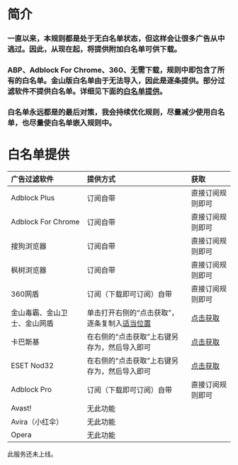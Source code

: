 # 简介 #

### 一直以来，本规则都是处于无白名单状态，但这样会让很多广告从中逃过。因此，从现在起，将提供附加白名单可供下载。 ###

### ABP、Adblock For Chrome、360、无需下载，规则中即包含了所有的白名单。金山版白名单由于无法导入，因此是逐条提供。部分过滤软件不提供白名单。详细见下面的[白名单提供](https://code.google.com/p/adfiltering-rules/wiki/WhiteList#%E7%99%BD%E5%90%8D%E5%8D%95%E6%8F%90%E4%BE%9B)。 ###

### 白名单永远都是的最后对策，我会持续优化规则，尽量减少使用白名单，也尽量使白名单嵌入规则中。 ###

# 白名单提供 #

|广告过滤软件|提供方式|获取|
|:-----------------|:-----------|:-----|
|Adblock Plus|订阅自带|直接订阅规则即可|
|Adblock For Chrome|订阅自带|直接订阅规则即可|
|搜狗浏览器|订阅自带|直接订阅规则即可|
|枫树浏览器|订阅自带|直接订阅规则即可|
|360网盾|订阅（下载即可订阅）自带|直接订阅规则即可|
|金山毒霸、金山卫士、金山网盾|单击打开右侧的“点击获取”，逐条复制入[适当位置](http://bbs.duba.net/forum.php?mod=redirect&goto=findpost&ptid=22647779&pid=7019383)|[点击获取](https://adfiltering-rules.googlecode.com/svn/trunk/whitelist/genera_whitelist.txt)|
|卡巴斯基|在右侧的“点击获取”上右键另存为，然后导入即可|[点击获取](https://adfiltering-rules.googlecode.com/svn/trunk/whitelist/genera_whitelist.txt)|
|ESET Nod32|在右侧的“点击获取”上右键另存为，然后导入即可|[点击获取](https://adfiltering-rules.googlecode.com/svn/trunk/whitelist/genera_whitelist.txt)|
|Adblock Pro|订阅（下载即可订阅）自带|直接订阅规则即可|
|Avast!|无此功能|  |
|Avira（小红伞）|无此功能|  |
|Opera|无此功能|  |
此服务还未上线。